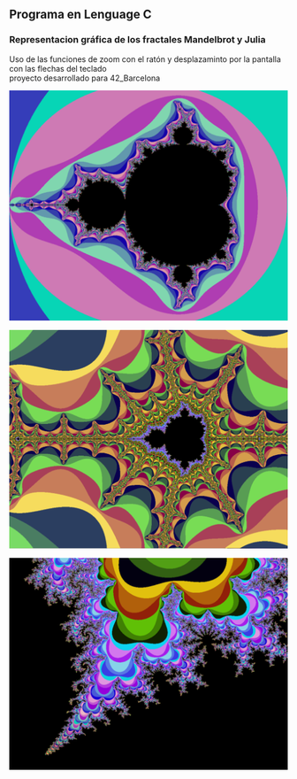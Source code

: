 <h2>Programa en Lenguage C</h2>

<h3>Representacion gráfica de los fractales Mandelbrot y Julia</h3>

<div>
  Uso de las funciones de zoom con el ratón y desplazaminto por la pantalla con las flechas del teclado
  <div>proyecto desarrollado para 42_Barcelona</div>
</div>

<img src="images/Fractol1.png"></img>

<img src="images/Fractol2.png"></img>

<img src="images/Fractol3.png"></img>

